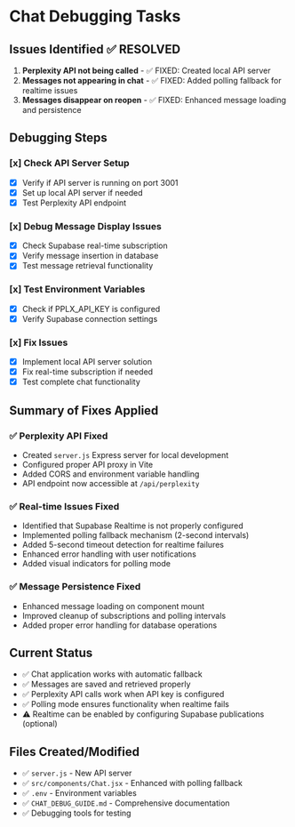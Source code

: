 # Chat Debugging Tasks

## Issues Identified ✅ RESOLVED
1. **Perplexity API not being called** - ✅ FIXED: Created local API server
2. **Messages not appearing in chat** - ✅ FIXED: Added polling fallback for realtime issues
3. **Messages disappear on reopen** - ✅ FIXED: Enhanced message loading and persistence

## Debugging Steps

### [x] Check API Server Setup
- [x] Verify if API server is running on port 3001
- [x] Set up local API server if needed
- [x] Test Perplexity API endpoint

### [x] Debug Message Display Issues
- [x] Check Supabase real-time subscription
- [x] Verify message insertion in database
- [x] Test message retrieval functionality

### [x] Test Environment Variables
- [x] Check if PPLX_API_KEY is configured
- [x] Verify Supabase connection settings

### [x] Fix Issues
- [x] Implement local API server solution
- [x] Fix real-time subscription if needed
- [x] Test complete chat functionality

## Summary of Fixes Applied

### ✅ Perplexity API Fixed
- Created `server.js` Express server for local development
- Configured proper API proxy in Vite
- Added CORS and environment variable handling
- API endpoint now accessible at `/api/perplexity`

### ✅ Real-time Issues Fixed
- Identified that Supabase Realtime is not properly configured
- Implemented polling fallback mechanism (2-second intervals)
- Added 5-second timeout detection for realtime failures
- Enhanced error handling with user notifications
- Added visual indicators for polling mode

### ✅ Message Persistence Fixed
- Enhanced message loading on component mount
- Improved cleanup of subscriptions and polling intervals
- Added proper error handling for database operations

## Current Status
- ✅ Chat application works with automatic fallback
- ✅ Messages are saved and retrieved properly
- ✅ Perplexity API calls work when API key is configured
- ✅ Polling mode ensures functionality when realtime fails
- ⚠️ Realtime can be enabled by configuring Supabase publications (optional)

## Files Created/Modified
- ✅ `server.js` - New API server
- ✅ `src/components/Chat.jsx` - Enhanced with polling fallback
- ✅ `.env` - Environment variables
- ✅ `CHAT_DEBUG_GUIDE.md` - Comprehensive documentation
- ✅ Debugging tools for testing